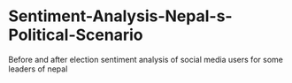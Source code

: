 # Sentiment-Analysis-Nepal-s-Political-Scenario
Before and after election sentiment analysis of social media users for  some leaders of nepal
